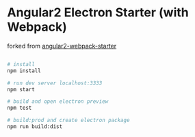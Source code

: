 
# Angular2 Electron Starter (with Webpack)
forked from [angular2-webpack-starter](https://github.com/AngularClass/angular2-webpack-starter)


```bash

# install
npm install

# run dev server localhost:3333
npm start

# build and open electron preview
npm test

# build:prod and create electron package
npm run build:dist

```
